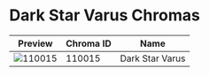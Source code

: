 # Dark Star Varus Chromas



| Preview | Chroma ID | Name |
|---------|-----------|------|
| ![110015](https://raw.communitydragon.org/latest/plugins/rcp-be-lol-game-data/global/default/v1/champion-chroma-images/110/110015.png) | 110015 | Dark Star Varus |